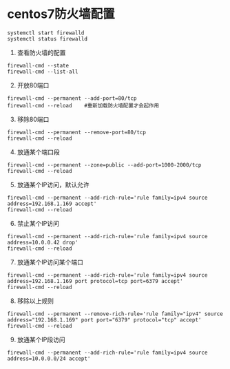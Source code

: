 # centos7防火墙配置

```
systemctl start firewalld
systemctl status firewalld
```

1. 查看防火墙的配置  
```
firewall-cmd --state
firewall-cmd --list-all
```

2. 开放80端口  
```
firewall-cmd --permanent --add-port=80/tcp
firewall-cmd --reload    #重新加载防火墙配置才会起作用
```
3. 移除80端口  
```
firewall-cmd --permanent --remove-port=80/tcp
firewall-cmd --reload
```
4. 放通某个端口段  
```
firewall-cmd --permanent --zone=public --add-port=1000-2000/tcp
firewall-cmd --reload
```
5. 放通某个IP访问，默认允许  
```
firewall-cmd --permanent --add-rich-rule='rule family=ipv4 source address=192.168.1.169 accept'
firewall-cmd --reload
```
6. 禁止某个IP访问  
```
firewall-cmd --permanent --add-rich-rule='rule family=ipv4 source address=10.0.0.42 drop'
firewall-cmd --reload
```
7. 放通某个IP访问某个端口  
```
firewall-cmd --permanent --add-rich-rule='rule family=ipv4 source address=192.168.1.169 port protocol=tcp port=6379 accept'
firewall-cmd --reload
```
8. 移除以上规则  
```
firewall-cmd --permanent --remove-rich-rule='rule family="ipv4" source address="192.168.1.169" port port="6379" protocol="tcp" accept'
firewall-cmd --reload
```
9. 放通某个IP段访问  
```
firewall-cmd --permanent --add-rich-rule='rule family=ipv4 source address=10.0.0.0/24 accept'
```
